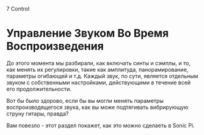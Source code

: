 7 Control

# Управление Звуком Во Время Воспроизведения

До этого момента мы разбирали, как включать синты и сэмплы, и то, как менять их
регулировки, такие как амплитуда, панорамирование, параметры огибающей и т.д.
Каждый звук, по сути, является отдельным звуком с собственными настройками,
действующими в течение всей его продолжительности.

Вот бы было здорово, если бы вы могли менять параметры воспроизводящегося
звука, как вы може подтягивать вибрирующую струну гитары, правда?

Вам повезло - этот раздел покажет, как это можно сделаеть в Sonic Pi.

